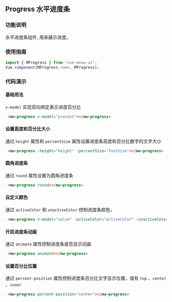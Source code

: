 
## Progress 水平进度条
### 功能说明
水平进度条组件, 用来展示进度。
### 使用指南
``` js
import { MProgress } from "vue-meow-ui";
Vue.component(MProgress.name, MProgress);
```
### 代码演示
#### 基础用法
`v-model` 实现双向绑定表示进度百分比
```html
 <mw-progress v-model="precent"></mw-progress>
```

#### 设置高度和百分比大小
通过 `height` 属性和 `percentSize` 属性设置进度条高度和百分比数字的文字大小
```html
 <mw-progress :height="height" :percentSize="fontSize"></mw-progress>
```

#### 圆角进度条
通过 `round` 属性设置为圆角进度条
```html
 <mw-progress round></mw-progress>
```

#### 自定义颜色
通过 `activeColor` 和 `unactiveColor` 控制进度条颜色，
```html
 <mw-progress v-model="value" :activeColor="activeColor" :unactiveColor="unactiveColor"><mw-progress>
```

#### 开启进度条动画
通过 `animate` 属性控制进度条是否显示动画
```html
 <mw-progress animate></mw-progress>
```

#### 设置百分比位置
通过 `percent-position` 属性控制进度条百分比文字显示位置，值有 `top` 、`center` 、`inner`
```html
 <mw-progress percent-position="center"></mw-progress>
```
